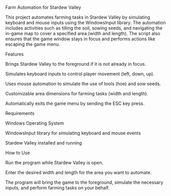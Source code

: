 Farm Automation for Stardew Valley

This project automates farming tasks in Stardew Valley by simulating keyboard and mouse inputs using the WindowsInput library. The automation includes activities such as tilling the soil, sowing seeds, and navigating the in-game map to cover a specified area (width and length). The script also ensures that the game window stays in focus and performs actions like escaping the game menu.

Features

Brings Stardew Valley to the foreground if it is not already in focus.

Simulates keyboard inputs to control player movement (left, down, up).

Uses mouse automation to simulate the use of tools (hoe) and sow seeds.

Customizable area dimensions for farming tasks (width and length).

Automatically exits the game menu by sending the ESC key press.

Requirements

Windows Operating System

WindowsInput library for simulating keyboard and mouse events

Stardew Valley installed and running

How to Use

Run the program while Stardew Valley is open.

Enter the desired width and length for the area you want to automate.

The program will bring the game to the foreground, simulate the necessary inputs, and perform farming tasks on your behalf.
